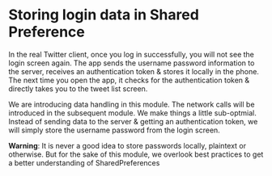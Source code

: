 # Storing login data in Shared Preference

In the real Twitter client, once you log in successfully, you will not see the login screen again. The app sends the username password information to the server, receives an authentication token & stores it locally in the phone. The next time you open the app, it checks for the authentication token & directly takes you to the tweet list screen.

We are introducing data handling in this module. The network calls will be introduced in the subsequent module. We make things a little sub-optmial. Instead of sending data to the server & getting an authentication token, we will simply store the username password from the login screen. 

<div class="alert alert-warning"><b>Warning</b>: It is never a good idea to store passwords locally, plaintext or otherwise. But for the sake of this module, we overlook best practices to get a better understanding of SharedPreferences</div>
<div>

